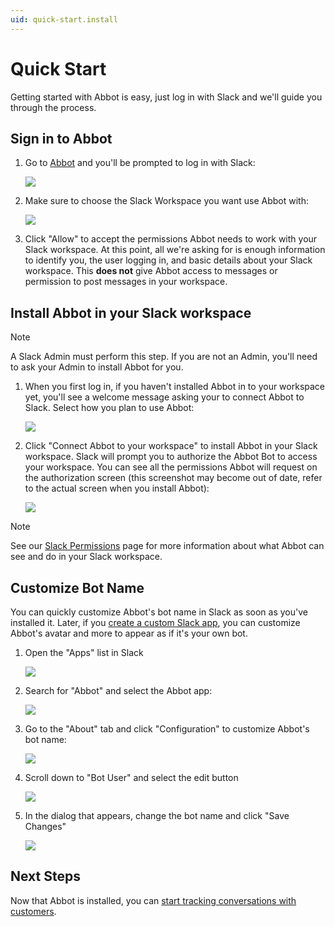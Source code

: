 ```yaml
---
uid: quick-start.install
---
```


# Quick Start

Getting started with Abbot is easy, just log in with Slack and we'll guide you through the process.

## Sign in to Abbot

1. Go to [Abbot](https://app.ab.bot) and you'll be prompted to log in with Slack:

    <img src="/public/images/articles/_common/sign-in-with-slack.png">

2. Make sure to choose the Slack Workspace you want use Abbot with:

    <img src="/public/images/articles/quick-start/select-workspace.png">

3. Click "Allow" to accept the permissions Abbot needs to work with your Slack workspace. At this point, all we're asking for is enough information to identify you, the user logging in, and basic details about your Slack workspace. This **does not** give Abbot access to messages or permission to post messages in your workspace.

## Install Abbot in your Slack workspace

> [!NOTE]
> A Slack Admin must perform this step. If you are not an Admin, you'll need to ask your Admin to install Abbot for you.

1. When you first log in, if you haven't installed Abbot in to your workspace yet, you'll see a welcome message asking your to connect Abbot to Slack. Select how you plan to use Abbot:

    <img src="/public/images/articles/_common/onboarding-screen.png">

2. Click "Connect Abbot to your workspace" to install Abbot in your Slack workspace. Slack will prompt you to authorize the Abbot Bot to access your workspace. You can see all the permissions Abbot will request on the authorization screen (this screenshot may become out of date, refer to the actual screen when you install Abbot):

    <img src="/public/images/articles/_common/slack-install-abbot.png">

> [!NOTE]
> See our [Slack Permissions](xref:integrations.slack.access) page for more information about what Abbot can see and do in your Slack workspace.

## Customize Bot Name

You can quickly customize Abbot's bot name in Slack as soon as you've installed it.
Later, if you [create a custom Slack app](xref:integrations.slack.custom), you can customize Abbot's avatar and more to appear as if it's your own bot.

1. Open the "Apps" list in Slack

    <img src="/public/images/articles/quick-start/slack-apps-menu-item.png">

2. Search for "Abbot" and select the Abbot app:

    <img src="/public/images/articles/quick-start/slack-apps-list-abbot.png">

3. Go to the "About" tab and click "Configuration" to customize Abbot's bot name:

    <img src="/public/images/articles/quick-start/slack-apps-config-button-highlight.png">

4. Scroll down to "Bot User" and select the edit button

    <img src="/public/images/articles/quick-start/slack-apps-config-bot-user-line.png">

5. In the dialog that appears, change the bot name and click "Save Changes"

    <img src="/public/images/articles/integrations.slack.custom/slack-edit-bot-name.png">

## Next Steps

Now that Abbot is installed, you can [start tracking conversations with customers](xref:quick-start.tracking-conversations).
